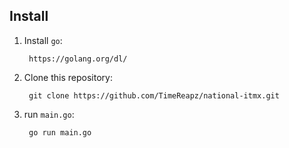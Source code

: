 ## Install

1. Install `go`:

        https://golang.org/dl/

2. Clone this repository:

        git clone https://github.com/TimeReapz/national-itmx.git

3. run `main.go`:

        go run main.go
